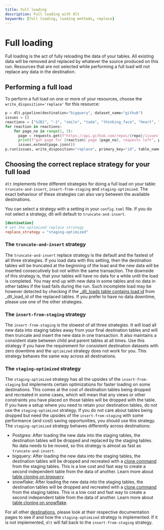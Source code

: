 ```yaml
---
title: Full loading
description: Full loading with dlt
keywords: [full loading, loading methods, replace]
---
```

# Full loading

Full loading is the act of fully reloading the data of your tables. All existing data
will be removed and replaced by whatever the source produced on this run. Resources
that are not selected while performing a full load will not replace any data in the destination.

## Performing a full load

To perform a full load on one or more of your resources, choose the `write_disposition='replace'` for this resource:

```python
p = dlt.pipeline(destination="bigquery", dataset_name="github")
issues = []
reactions = ["%2B1", "-1", "smile", "tada", "thinking_face", "heart", "rocket", "eyes"]
for reaction in reactions:
    for page_no in range(1, 3):
      page = requests.get(f"https://api.github.com/repos/{repo}/issues?state=all&sort=reactions-{reaction}&per_page=100&page={page_no}", headers=headers)
      print(f"got page for {reaction} page {page_no}, requests left", page.headers["x-ratelimit-remaining"])
      issues.extend(page.json())
p.run(issues, write_disposition="replace", primary_key="id", table_name="issues")
```

## Choosing the correct replace strategy for your full load

`dlt` implements three different strategies for doing a full load on your table: `truncate-and-insert`, `insert-from-staging` and `staging-optimized`. The exact behaviour of these strategies can also vary between the available destinations.

You can select a strategy with a setting in your `config.toml` file. If you do not select a strategy, dlt will default to `truncate-and-insert`.

```toml
[destination]
# set the optimized replace strategy
replace_strategy = "staging-optimized"
```

### The `truncate-and-insert` strategy

The `truncate-and-insert` replace strategy is the default and the fastest of all three strategies. If you load data with this setting, then the
destination tables will be truncated at the beginning of the load and the new data will be inserted consecutively but not within the same transaction.
The downside of this strategy is, that your tables will have no data for a while until the load is completed. You
may end up with new data in some tables and no data in other tables if the load fails during the run. Such incomplete load may be however detected by checking if the
[_dlt_loads table contains load id](destination-tables.md#load-packages-and-load-ids) from _dlt_load_id of the replaced tables. If you prefer to have no data downtime, please use one of the other strategies.

### The `insert-from-staging` strategy

The `insert-from-staging` is the slowest of all three strategies. It will load all new data into staging tables away from your final destination tables and will then truncate and insert the new data in one transaction.
It also maintains a consistent state between child and parent tables at all times. Use this strategy if you have the requirement for consistent destination datasets with zero downtime and the `optimized` strategy does not work for you.
This strategy behaves the same way across all destinations.

### The `staging-optimized` strategy

The `staging-optimized` strategy has all the upsides of the `insert-from-staging` but implements certain optimizations for faster loading on some destinations.
This comes at the cost of destination tables being dropped and recreated in some cases, which will mean that any views or other constraints you have
placed on those tables will be dropped with the table. If you have a setup where you need to retain your destination tables, do not use the `staging-optimized`
strategy. If you do not care about tables being dropped but need the upsides of the `insert-from-staging` with some performance (and cost) saving
opportunities, you should use this strategy. The `staging-optimized` strategy behaves differently across destinations:

* Postgres: After loading the new data into the staging tables, the destination tables will be dropped and replaced by the staging tables. No data needs to be moved, so this strategy is almost as fast as `truncate-and-insert`.
* bigquery: After loading the new data into the staging tables, the destination tables will be dropped and
  recreated with a [clone command](https://cloud.google.com/bigquery/docs/table-clones-create) from the staging tables. This is a low cost and fast way to create a second independent table from the data of another. Learn
  more about [table cloning on bigquery](https://cloud.google.com/bigquery/docs/table-clones-intro).
* snowflake: After loading the new data into the staging tables, the destination tables will be dropped and
  recreated with a [clone command](https://docs.snowflake.com/en/sql-reference/sql/create-clone) from the staging tables. This is a low cost and fast way to create a second independent table from the data of another. Learn
  more about [table cloning on snowflake](https://docs.snowflake.com/en/user-guide/object-clone).

For all other [destinations](../dlt-ecosystem/destinations/index.md), please look at their respective documentation pages to see if and how the `staging-optimized` strategy is implemented. If it is not implemented, `dlt` will fall back to the `insert-from-staging` strategy.
